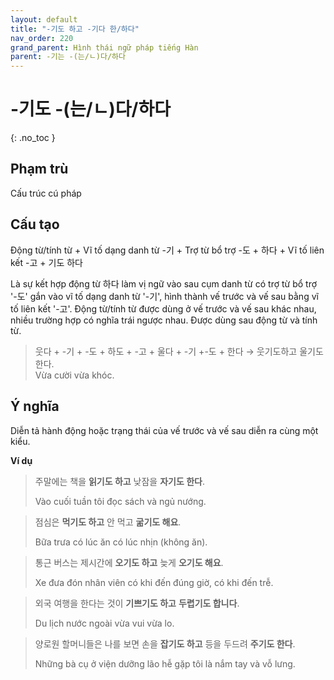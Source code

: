 ```yaml
---
layout: default
title: "-기도 하고 -기다 한/하다"
nav_order: 220
grand_parent: Hình thái ngữ pháp tiếng Hàn
parent: -기는 -(는/ㄴ)다/하다
---
```


# -기도 -(는/ㄴ)다/하다
{: .no_toc }

## Phạm trù

Cấu trúc cú pháp

## Cấu tạo

Động từ/tính từ + Vĩ tố dạng danh từ -기 + Trợ từ bổ trợ -도 + 하다 + Vĩ tố liên kết -고 + 기도 하다

Là sự kết hợp động từ 하다 làm vị ngữ vào sau cụm danh từ có trợ từ bổ trợ '-도' gắn vào vĩ tố dạng danh từ '-기', hình thành vế trước và vế sau bằng vĩ tố liên kết '-고'. Động từ/tính từ được dùng ở vế trước và vế sau khác nhau, nhiều trường hợp có nghĩa trái ngược nhau. Được dùng sau động từ và tính từ.

> 웃다 + -기 + -도 + 하도 + -고 + 울다 + -기 +-도 + 한다 → 웃기도하고 울기도 한다.\
Vừa cười vừa khóc.

## Ý nghĩa

Diễn tả hành động hoặc trạng thái của vế trước và vế sau diễn ra cùng một kiểu.

**Ví dụ**

> 주말에는 책을 **읽기도 하고** 낮잠을 **자기도 한다**.
>
> Vào cuối tuần tôi đọc sách và ngủ nướng.

> 점심은 **먹기도 하고** 안 먹고 **굶기도 해요**.
>
> Bữa trưa có lúc ăn có lúc nhịn (không ăn).

> 통근 버스는 제시간에 **오기도 하고** 늦게 **오기도 해요**.
>
> Xe đưa đón nhân viên có khi đến đúng giờ, có khi đến trễ.

> 외국 여행을 한다는 것이 **기쁘기도 하고** **두렵기도 합니다**.
>
> Du lịch nước ngoài vừa vui vừa lo.

> 양로원 할머니들은 나를 보면 손을 **잡기도 하고** 등을 두드려 **주기도 한다**.
>
> Những bà cụ ở viện dưỡng lão hễ gặp tôi là nắm tay và vỗ lưng.